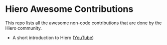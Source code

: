# Hiero Awesome Contributions

This repo lists all the awesome non-code contributions that are done by the Hiero community.

- A short introduction to Hiero ([YouTube](https://www.youtube.com/watch?v=GdmDkBMJFps))
